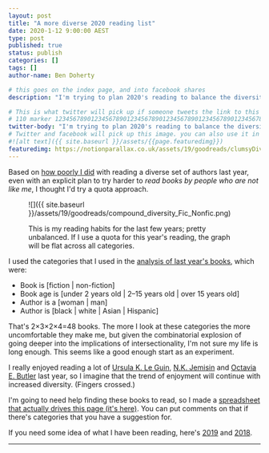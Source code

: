```yaml
---
layout: post
title: "A more diverse 2020 reading list"
date: 2020-1-12 9:00:00 AEST
type: post
published: true
status: publish
categories: []
tags: []
author-name: Ben Doherty

# this goes on the index page, and into facebook shares
description: "I'm trying to plan 2020's reading to balance the diversity; can you help?"

# This is what twitter will pick up if someone tweets the link to this page
# 110 marker 1234567890123456789012345678901234567890123456789012345678901234567890123456789012345678901234567890123456789
twitter-body: "I'm trying to plan 2020's reading to balance the diversity; can you help?"
# Twitter and facebook will pick up this image. you can also use it in a post with: -
#![alt text]({{ site.baseurl }}/assets/{{page.featuredimg}})
featuredimg: https://notionparallax.co.uk/assets/19/goodreads/clumsyDiversity.png
---
```


<style>
.planned:before {
    background-color: silver;
    content: "planned";
}
.finished:before {
    background-color: hsl(174, 100%, 29%);
    content: "finished";
}
.in-progress:before {
    background-color: hsl(30, 100%, 48%);
    content: "in-progress";
}
.Looking-for-suggestions:before {
    background-color: hsl(30, 100%, 48%);
    content: "still looking";
}
.planned:before,
.finished:before, 
.in-progress:before,
.Looking-for-suggestions:before {
    display: block;
    font-size: 50%;
    height: 100%;
    left: 0;
    margin-right: 1em;
    position: absolute;
    text-align: center;
    top: 0;
    transform: translateX(-1.6em);
    width: 1.6em;
    writing-mode: vertical-rl;
}
.planned, 
.finished,
.in-progress,
.Looking-for-suggestions {
    position: relative;
}
#plotly_div {
    height: 85vh;
}
</style>

<script></script>

Based on [how poorly I did](https://notionparallax.co.uk/2019/goodreads2019) with reading a diverse set of authors last year, even with an explicit plan to try harder to _read books by people who are not like me_, I thought I'd try a quota approach.

<figure class="half-width right">

![]({{ site.baseurl }}/assets/19/goodreads/compound_diversity_Fic_Nonfic.png)

<figcaption>
This is my reading habits for the last few years; pretty unbalanced. If I use a quota for this year's reading, the graph will be flat across all categories.
</figcaption>

</figure>

I used the categories that I used in the [analysis of last year's books](https://notionparallax.co.uk/2019/goodreads2019), which were:

- Book is [fiction \| non-fiction]
- Book age is [under 2 years old \| 2&ndash;15 years old \| over 15 years old]
- Author is a [woman \| man]
- Author is [black \| white \| Asian \| Hispanic]

That's 2&times;3&times;2&times;4=48 books. The more I look at these categories the more uncomfortable they make me, but given the combinatorial explosion of going deeper into the implications of intersectionality, I'm not sure my life is long enough. This seems like a good enough start as an experiment.

I really enjoyed reading a lot of [Ursula K. Le Guin](https://www.goodreads.com/author/show/874602.Ursula_K_Le_Guin), [N.K. Jemisin](https://www.goodreads.com/author/show/2917917.N_K_Jemisin) and [Octavia E. Butler](https://www.goodreads.com/author/show/29535.Octavia_E_Butler) last year, so I imagine that the trend of enjoyment will continue with increased diversity. (Fingers crossed.)

I'm going to need help finding these books to read, so I made a [spreadsheet that actually drives this page (it's here)](https://docs.google.com/spreadsheets/d/17dwAQMFu06MTK5rBdIMrXkCEu2d1yfmte0YuWHCqIrk/edit?usp=sharing). You can put comments on that if there's categories that you have a suggestion for. 

If you need some idea of what I have been reading, here's [2019](https://www.goodreads.com/user_challenges/14706992) and [2018](https://www.goodreads.com/user_challenges/11862761).

---

<script src='https://cdnjs.cloudflare.com/ajax/libs/tabletop.js/1.5.1/tabletop.min.js'></script>
<script type='text/javascript'>    
  var publicSpreadsheetUrl = 'https://docs.google.com/spreadsheets/d/17dwAQMFu06MTK5rBdIMrXkCEu2d1yfmte0YuWHCqIrk/edit';

  function init() {
    Tabletop.init( { key: publicSpreadsheetUrl,
                     callback: showInfo,
                     simpleSheet: true } )
  }

  function showInfo(data, tabletop) {
    alert('Successfully processed!')
    // console.log(data);
 
    htmlText = [];
    data.forEach(d=>{
        let by = "";
        if(d.authorName1 != ""){
            if(d.authorName2 == ""){
                by = `by <a href="${d.authorLink}">${d.authorName}</a></dd>`
            }else{
                by = `by <a href="${d.authorLink}">${d.authorName}</a> and <a href="${d.authorLink2}">${d.authorName2}</a></dd>`
            }
        }
        htmlText.push(`<dt class="${d.status}">${d.fnf}, ${d.race} ${d.sex} author, ${d.age}</dt>`)
        htmlText.push(`<dd><a href="${d.bookLink}">${d.bookName}</a> ${by}`)
    });
    container = document.getElementById("book_list_div");
    container.insertAdjacentHTML("afterbegin", htmlText.join(" "));

    let fnf = [...new Set(data.map(x=>x.fnf))];        //["Fiction", "Non-fiction"];
    let age = [...new Set(data.map(x=>x.age))];        //["<2yo", "2–15yo", ">15yo"];
    let sex = [...new Set(data.map(x=>x.sex))];        //["Woman", "Man"];
    let race = [...new Set(data.map(x=>x.race))];      //["Black", "White", "Asian", "Hispanic"];
    let status = [...new Set(data.map(x=>x.status))];  //
    cats = [fnf, age, sex, race];
    labels = [];
    parents = [];
    colours = []
    cats[0].forEach(a => {
    labels.push(a);
    parents.push("");
    colours.push("");
    cats[1].forEach(b => {
        labels.push(`${a}:${b}`);
        parents.push(a);
        colours.push("");
        cats[2].forEach(c => {
        labels.push(`${a}:${b}:${c}`);
        parents.push(`${a}:${b}`);
        colours.push("");
        cats[3].forEach(d => {
            let book = data.filter(x=>x.fnf==a && x.age==b && x.sex == c && x.race == d)[0];
            console.log(data);
            
            labels.push(`${book.status}:<br>`+
                        `${a}:<br>`+
                        `${b}:<br>`+
                        `${c}:<br>`+
                        `${d}:<br>`+
                        `${book.bookName}<br>`+
                        `${book.authorName}`);
            parents.push(`${a}:${b}:${c}`);
            cols = ["pink", "royalblue", "lightgray", "purple"]
            colours.push(cols[status.indexOf(book.status)]);
        });
        });
    });
    });
    // console.log("labels", labels);
    // console.log("parents", parents);

    treemapData = [
    {
        type: "treemap",
        labels: labels,
        parents: parents,
        marker: {colors: colours}
    }
    ];

    Plotly.newPlot("plotly_div", treemapData);

  }

  window.addEventListener('DOMContentLoaded', init)
</script>


<script src='https://cdn.plot.ly/plotly-latest.min.js'></script>
<div id='plotly_div'><!-- Plotly chart will be drawn inside this DIV --></div>
<div id='book_list_div'><!-- Book list will be dropped inside this DIV --></div>

